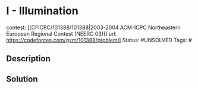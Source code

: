 # I - Illumination

contest: [[CFICPC/101388/101388|2003-2004 ACM-ICPC Northeastern European Regional Contest (NEERC 03)]]
url: https://codeforces.com/gym/101388/problem/I
Status: #UNSOLVED
Tags: #

## Description

## Solution

